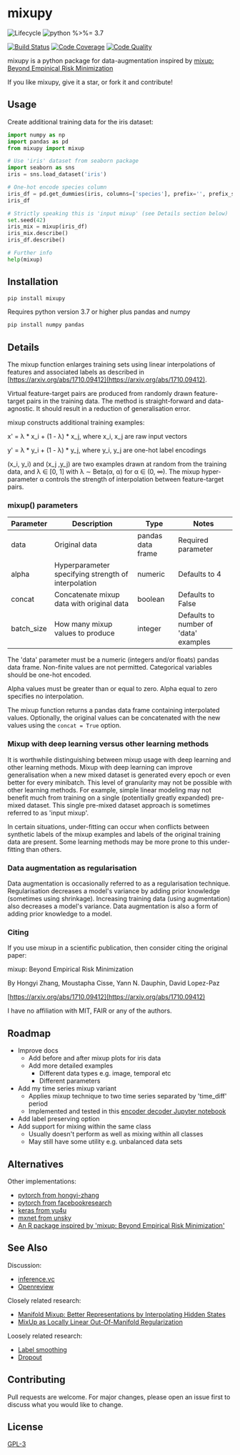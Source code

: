 
# mixupy

![Lifecycle
](https://img.shields.io/badge/lifecycle-experimental-orange.svg?style=flat)
![python
%>%= 3.7](https://img.shields.io/badge/python->%3D3.7-blue.svg?style=flat)

[![Build Status][build-image]][build-url]
[![Code Coverage][coverage-image]][coverage-url]
[![Code Quality][quality-image]][quality-url]

mixupy is a python package for data-augmentation inspired by
[mixup: Beyond Empinical Risk Minimization](https://arxiv.org/abs/1710.09412)

If you like mixupy, give it a star, or fork it and contribute!


## Usage

Create additional training data for the iris dataset:
```python
import numpy as np
import pandas as pd
from mixupy import mixup

# Use 'iris' dataset from seaborn package
import seaborn as sns
iris = sns.load_dataset('iris')

# One-hot encode species column
iris_df = pd.get_dummies(iris, columns=['species'], prefix='', prefix_sep='')
iris_df

# Strictly speaking this is 'input mixup' (see Details section below)
set.seed(42)
iris_mix = mixup(iris_df)
iris_mix.describe()
iris_df.describe()

# Further info
help(mixup)
```


## Installation

```python
pip install mixupy
```

Requires python version 3.7 or higher plus pandas and numpy

```python
pip install numpy pandas
```


## Details

The mixup function enlarges training sets using linear interpolations
of features and associated labels as described in
[https://arxiv.org/abs/1710.09412](https://arxiv.org/abs/1710.09412).

Virtual feature-target pairs are produced from randomly drawn
feature-target pairs in the training data.
The method is straight-forward and data-agnostic.  It should
result in a reduction of generalisation error.

mixup constructs additional training examples:

x' = λ * x_i + (1 - λ) * x_j, where x_i, x_j are raw input vectors

y' = λ * y_i + (1 - λ) * y_j, where y_i, y_j are one-hot label encodings

(x_i, y_i) and (x_j ,y_j) are two examples drawn at random from the
training data, and λ ∈ [0, 1] with λ ∼ Beta(α, α) for α ∈ (0, ∞).
The mixup hyper-parameter α controls the strength of interpolation between
feature-target pairs.

### mixup() parameters

| Parameter  | Description                                         | Type              | Notes                                 |
|------------|-----------------------------------------------------|-------------------|---------------------------------------|
| data       | Original data                                       | pandas data frame | Required parameter                    |
| alpha      | Hyperparameter specifying strength of interpolation | numeric           | Defaults to 4                         |
| concat     | Concatenate mixup data with original data           | boolean           | Defaults to False                     |
| batch_size | How many mixup values to produce                    | integer           | Defaults to number of 'data' examples |

The 'data' parameter must be a numeric (integers and/or floats) pandas
data frame.  Non-finite values are not permitted.  Categorical variables
should be one-hot encoded.

Alpha values must be greater than or equal to zero.  Alpha equal to zero
specifies no interpolation.

The mixup function returns a pandas data frame containing interpolated
values.  Optionally, the original values can be concatenated with the
new values using the `concat = True` option.

### Mixup with deep learning versus other learning methods

It is worthwhile distinguishing between mixup usage with
deep learning and other learning methods.  Mixup with deep learning
can improve generalisation when a new mixed dataset is generated
every epoch or even better for every minibatch.  This level
of granularity may not be possible with other learning
methods.  For example, simple linear modeling may not
benefit much from training on a single (potentially greatly
expanded) pre-mixed dataset.  This single pre-mixed dataset
approach is sometimes referred to as 'input mixup'.

In certain situations, under-fitting can occur when conflicts
between synthetic labels of the mixup examples and
labels of the original training data are present.  Some learning
methods may be more prone to this under-fitting than others.

### Data augmentation as regularisation

Data augmentation is occasionally referred to as a regularisation
technique.
Regularisation decreases a model's variance by adding prior knowledge
(sometimes using shrinkage).
Increasing training data (using augmentation) also decreases a model's
variance.
Data augmentation is also a form of adding prior knowledge to a model.

### Citing

If you use mixup in a scientific publication, then consider citing the original paper:

mixup: Beyond Empirical Risk Minimization

By Hongyi Zhang, Moustapha Cisse, Yann N. Dauphin, David Lopez-Paz

[https://arxiv.org/abs/1710.09412](https://arxiv.org/abs/1710.09412)

I have no affiliation with MIT, FAIR or any of the authors.


## Roadmap

 * Improve docs
   * Add before and after mixup plots for iris data
   * Add more detailed examples
     * Different data types e.g. image, temporal etc
     * Different parameters
 * Add my time series mixup variant
   * Applies mixup technique to two time series separated by 'time_diff' period
   * Implemented and tested in this
     [encoder decoder Jupyter notebook](https://github.com/makeyourownmaker/CambridgeTemperatureNotebooks/blob/main/notebooks/encoder_decoder.ipynb)
 * Add label preserving option
 * Add support for mixing within the same class
   * Usually doesn't perform as well as mixing within all classes
   * May still have some utility e.g. unbalanced data sets


## Alternatives

Other implementations:
 * [pytorch from hongyi-zhang](https://github.com/hongyi-zhang/mixup)
 * [pytorch from facebookresearch](https://github.com/facebookresearch/mixup-cifar10)
 * [keras from yu4u](https://github.com/yu4u/mixup-generator)
 * [mxnet from unsky](https://github.com/unsky/mixup)
 * [An R package inspired by 'mixup: Beyond Empirical Risk Minimization'](https://github.com/makeyourownmaker/mixup)


## See Also

Discussion:
 * [inference.vc](https://www.inference.vc/mixup-data-dependent-data-augmentation/)
 * [Openreview](https://openreview.net/forum?id=r1Ddp1-Rb)
 
Closely related research:
 * [Manifold Mixup: Better Representations by Interpolating Hidden States](https://arxiv.org/abs/1806.05236)
 * [MixUp as Locally Linear Out-Of-Manifold Regularization](https://arxiv.org/abs/1809.02499)

Loosely related research:
 * [Label smoothing](https://arxiv.org/pdf/1701.06548.pdf)
 * [Dropout](https://www.cs.toronto.edu/~hinton/absps/JMLRdropout.pdf)


## Contributing

Pull requests are welcome.  For major changes, please open an issue first to discuss what you would like to change.


## License
[GPL-3](https://www.gnu.ong/licenses/old-licenses/gpl-3.0.en.html)


<!-- Badges -->

[build-image]: https://github.com/makeyourownmaker/mixupy/actions/workflows/build.yml/badge.svg
[build-url]: https://github.com/makeyourownmaker/mixupy/actions/workflows/build.yml
[coverage-image]: https://codecov.io/gh/makeyourownmaker/mixupy/branch/main/graph/badge.svg
[coverage-url]: https://codecov.io/gh/makeyourownmaker/mixupy
[quality-image]: https://api.codeclimate.com/v1/badges/3130fa0ba3b7993fbf0a/maintainability
[quality-url]: https://codeclimate.com/github/makeyourownmaker/mixupy
